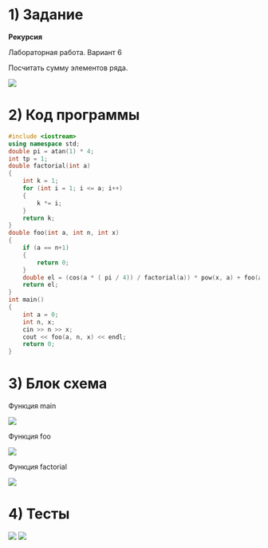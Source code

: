 # 1) Задание
**Рекурсия** 

Лабораторная работа. Вариант 6

Посчитать cумму элементов ряда.

<image src ="var6.png">

# 2) Код программы

```cpp
#include <iostream>
using namespace std;
double pi = atan(1) * 4;
int tp = 1;
double factorial(int a)
{
	int k = 1;
	for (int i = 1; i <= a; i++)
	{
		k *= i;
	}
	return k;
}
double foo(int a, int n, int x)
{
	if (a == n+1)
	{
		return 0;
	}
	double el = (cos(a * ( pi / 4)) / factorial(a)) * pow(x, a) + foo(a+1, n, x);
	return el;
}
int main()
{
	int a = 0;
	int n, x;
	cin >> n >> x;
	cout << foo(a, n, x) << endl;
	return 0;
}
```

# 3) Блок схема

Функция main

<image src ="SoR_main.drawio.png">
	
Функция foo

<image src ="SoR_foo_s.drawio.png">
	
Функция factorial

<image src ="SoR_fact.drawio.png">

  
# 4) Тесты
<image src ="test1_SoR.png">

<image src ="test2_SoR.png">
